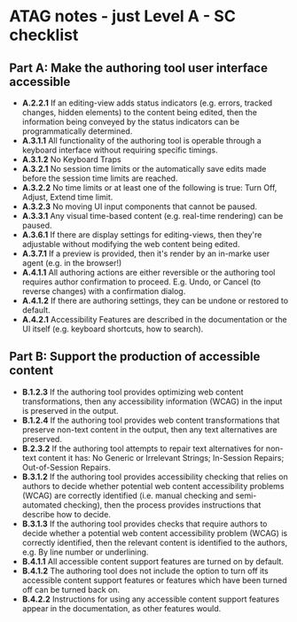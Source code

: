 # ATAG notes - just Level A - SC checklist

## Part A: Make the authoring tool user interface accessible

- **A.2.2.1** If an editing-view adds status indicators (e.g. errors, tracked changes, hidden elements) to the content being edited, then the information being conveyed by the status indicators can be programmatically determined.
- **A.3.1.1** All functionality of the authoring tool is operable through a keyboard interface without requiring specific timings.
- **A.3.1.2** No Keyboard Traps
- **A.3.2.1** No session time limits or the automatically save edits made before the session time limits are reached.
- **A.3.2.2** No time limits or at least one of the following is true: Turn Off, Adjust, Extend time limit.
- **A.3.2.3** No moving UI input components that cannot be paused.
- **A.3.3.1** Any visual time-based content (e.g. real-time rendering) can be paused.
- **A.3.6.1** If there are display settings for editing-views, then they're adjustable without modifying the web content being edited.
- **A.3.7.1** If a preview is provided, then it's render by an in-marke user agent (e.g. in the browser!)
- **A.4.1.1** All authoring actions are either reversible or the authoring tool requires author confirmation to proceed. E.g. Undo, or Cancel (to reverse changes) with a confirmation dialog.
- **A.4.1.2** If there are authoring settings, they can be undone or restored to default.
- **A.4.2.1** Accessibility Features are described in the documentation or the UI itself (e.g. keyboard shortcuts, how to search).

## Part B: Support the production of accessible content

- **B.1.2.3** If the authoring tool provides optimizing web content transformations, then any accessibility information (WCAG) in the input is preserved in the output.
- **B.1.2.4** If the authoring tool provides web content transformations that preserve non-text content in the output, then any text alternatives are preserved.
- **B.2.3.2** If the authoring tool attempts to repair text alternatives for non-text content it has: No Generic or Irrelevant Strings; In-Session Repairs; Out-of-Session Repairs.
- **B.3.1.2** If the authoring tool provides accessibility checking that relies on authors to decide whether potential web content accessibility problems (WCAG) are correctly identified (i.e. manual checking and semi-automated checking), then the process provides instructions that describe how to decide.
- **B.3.1.3** If the authoring tool provides checks that require authors to decide whether a potential web content accessibility problem (WCAG) is correctly identified, then the relevant content is identified to the authors, e.g. By line number or underlining.
- **B.4.1.1** All accessible content support features are turned on by default.
- **B.4.1.2** The authoring tool does not include the option to turn off its accessible content support features or features which have been turned off can be turned back on.
- **B.4.2.2** Instructions for using any accessible content support features appear in the documentation, as other features would.
